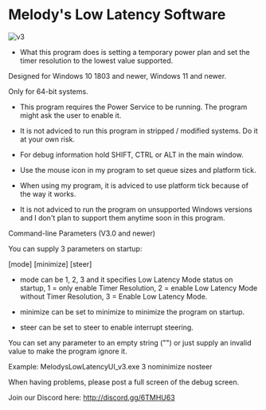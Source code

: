 # Melody's Low Latency Software

![v3](https://github.com/SheMelody/low-latency-software/assets/20774468/a20cf821-6ad6-4b2e-b1d9-3f647c988139)

- What this program does is setting a temporary power plan and set the timer resolution to the lowest value supported.


Designed for Windows 10 1803 and newer, Windows 11 and newer.

Only for 64-bit systems.


- This program requires the Power Service to be running. The program might ask the user to enable it.

- It is not adviced to run this program in stripped / modified systems. Do it at your own risk.

- For debug information hold SHIFT, CTRL or ALT in the main window.

- Use the mouse icon in my program to set queue sizes and platform tick.

- When using my program, it is adviced to use platform tick because of the way it works.

- It is not adviced to run the program on unsupported Windows versions and I don't plan to support them anytime soon in this program.


Command-line Parameters (V3.0 and newer)

You can supply 3 parameters on startup:

\[mode\] \[minimize\] \[steer\]

- mode can be 1, 2, 3 and it specifies Low Latency Mode status on startup, 1 = only enable Timer Resolution, 2 = enable Low Latency Mode without Timer Resolution, 3 = Enable Low Latency Mode.

- minimize can be set to minimize to minimize the program on startup.

- steer can be set to steer to enable interrupt steering.

You can set any parameter to an empty string ("") or just supply an invalid value to make the program ignore it.

Example: MelodysLowLatencyUI_v3.exe 3 nominimize nosteer


When having problems, please post a full screen of the debug screen.

Join our Discord here: http://discord.gg/6TMHU63

